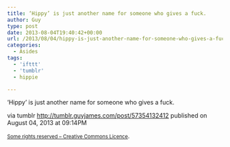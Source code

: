 ```yaml
---
title: ‘Hippy’ is just another name for someone who gives a fuck.
author: Guy
type: post
date: 2013-08-04T19:40:42+00:00
url: /2013/08/04/hippy-is-just-another-name-for-someone-who-gives-a-fuck/
categories:
  - Asides
tags:
  - 'ifttt'
  - 'tumblr'
  - hippie

---
```

&#8216;Hippy&#8217; is just another name for someone who gives a fuck.

via tumblr http://tumblr.guyjames.com/post/57354132412 published on August 04, 2013 at 09:14PM

<small><a href="https://creativecommons.org/licenses/by-nc/3.0/" target="_blank">Some rights reserved &#8211; Creative Commons Licence</a></small>.